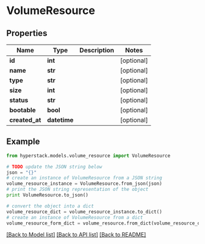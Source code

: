 # VolumeResource


## Properties

Name | Type | Description | Notes
------------ | ------------- | ------------- | -------------
**id** | **int** |  | [optional] 
**name** | **str** |  | [optional] 
**type** | **str** |  | [optional] 
**size** | **int** |  | [optional] 
**status** | **str** |  | [optional] 
**bootable** | **bool** |  | [optional] 
**created_at** | **datetime** |  | [optional] 

## Example

```python
from hyperstack.models.volume_resource import VolumeResource

# TODO update the JSON string below
json = "{}"
# create an instance of VolumeResource from a JSON string
volume_resource_instance = VolumeResource.from_json(json)
# print the JSON string representation of the object
print VolumeResource.to_json()

# convert the object into a dict
volume_resource_dict = volume_resource_instance.to_dict()
# create an instance of VolumeResource from a dict
volume_resource_form_dict = volume_resource.from_dict(volume_resource_dict)
```
[[Back to Model list]](../README.md#documentation-for-models) [[Back to API list]](../README.md#documentation-for-api-endpoints) [[Back to README]](../README.md)


